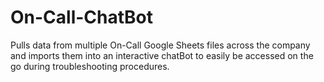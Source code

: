 # On-Call-ChatBot
Pulls data from multiple On-Call Google Sheets files across the company and imports them into an interactive chatBot to easily be accessed on the go during troubleshooting procedures.
